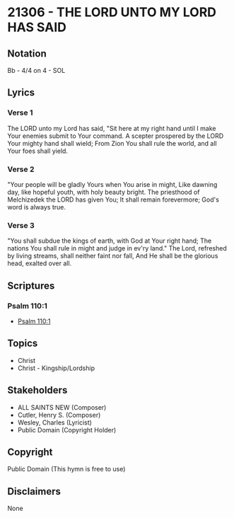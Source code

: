 # 21306 - THE LORD UNTO MY LORD HAS SAID

## Notation

Bb - 4/4 on 4 - SOL

## Lyrics

### Verse 1

The LORD unto my Lord has said, "Sit here at my right hand until I make Your enemies submit to Your command. A scepter prospered by the LORD Your mighty hand shall wield; From Zion You shall rule the world, and all Your foes shall yield.

### Verse 2

"Your people will be gladly Yours when You arise in might, Like dawning day, like hopeful youth, with holy beauty bright. The priesthood of Melchizedek the LORD has given You; It shall remain forevermore; God's word is always true.

### Verse 3

"You shall subdue the kings of earth, with God at Your right hand; The nations You shall rule in might and judge in ev'ry land." The Lord, refreshed by living streams, shall neither faint nor fall, And He shall be the glorious head, exalted over all.


## Scriptures

### Psalm 110:1

- [Psalm 110:1](https://www.biblegateway.com/passage/?search=Psalm%20110%3A1)


## Topics

- Christ
- Christ - Kingship/Lordship

## Stakeholders

- ALL SAINTS NEW (Composer)
- Cutler, Henry S. (Composer)
- Wesley, Charles (Lyricist)
- Public Domain (Copyright Holder)

## Copyright

Public Domain
(This hymn is free to use)

## Disclaimers

None

